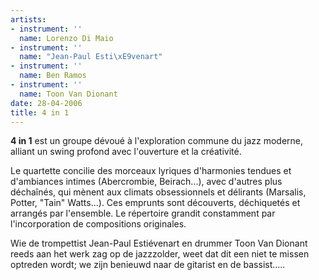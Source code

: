 ```yaml
---
artists:
- instrument: ''
  name: Lorenzo Di Maio
- instrument: ''
  name: "Jean-Paul Esti\xE9venart"
- instrument: ''
  name: Ben Ramos
- instrument: ''
  name: Toon Van Dionant
date: 28-04-2006
title: 4 in 1
---
```

**4 in 1** est un groupe dévoué à l'exploration commune du jazz moderne, alliant 
un swing profond avec l'ouverture et la créativité. 

Le quartette concilie des morceaux lyriques d'harmonies tendues et 
d'ambiances intimes (Abercrombie, Beirach...), avec d'autres plus déchaînés, 
qui mènent aux climats obsessionnels et délirants (Marsalis, Potter, "Tain" 
Watts...). Ces emprunts sont découverts, déchiquetés et arrangés par 
l'ensemble. Le répertoire grandit constamment par l'incorporation de 
compositions originales. 

Wie de trompettist Jean-Paul Estiévenart en drummer Toon Van Dionant 
reeds aan het werk zag op de jazzzolder, weet dat dit een niet te missen optreden wordt; we zijn benieuwd 
naar de gitarist en de bassist.....